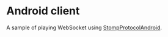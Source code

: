 # Android client

A sample of playing WebSocket using [StompProtocolAndroid](https://github.com/NaikSoftware/StompProtocolAndroid).
